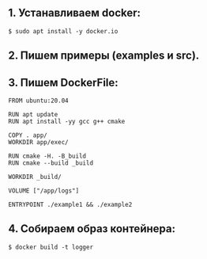
## 1. Устанавливаем docker:

```
$ sudo apt install -y docker.io
```

## 2. Пишем примеры (examples и src).

## 3. Пишем DockerFile:

```
FROM ubuntu:20.04

RUN apt update
RUN apt install -yy gcc g++ cmake

COPY . app/
WORKDIR app/exec/

RUN cmake -H. -B_build
RUN cmake --build _build

WORKDIR _build/

VOLUME ["/app/logs"]

ENTRYPOINT ./example1 && ./example2
```

## 4. Собираем образ контейнера:

```
$ docker build -t logger
```

